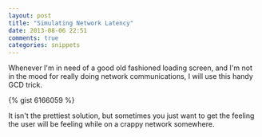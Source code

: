 ```yaml
---
layout: post
title: "Simulating Network Latency"
date: 2013-08-06 22:51
comments: true
categories: snippets
---
```


Whenever I'm in need of a good old fashioned loading screen, and I'm not in the mood for
really doing network communications, I will use this handy GCD trick.

{% gist 6166059 %}

It isn't the prettiest solution, but sometimes you just want to get the feeling the user will
be feeling while on a crappy network somewhere.